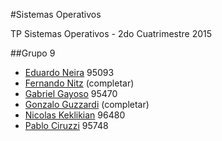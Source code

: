 #Sistemas Operativos

TP Sistemas Operativos - 2do Cuatrimestre 2015

##Grupo 9

* [Eduardo Neira](https://github.com/eduardoneira) 95093
* [Fernando Nitz](https://github.com/fernandonitz) (completar)
* [Gabriel Gayoso](https://github.com/gayoso) 95470
* [Gonzalo Guzzardi](https://github.com/gonzaloguzzardi) (completar)
* [Nicolas Keklikian](https://github.com/nkeklikian) 96480
* [Pablo Ciruzzi](https://github.com/PCiruzzi) 95748

